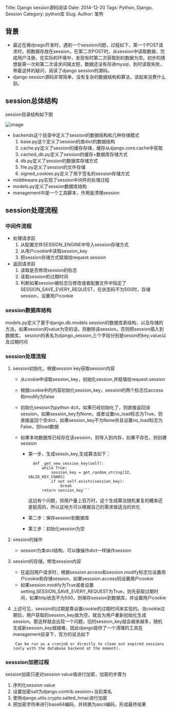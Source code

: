 Title: Django session源码阅读
Date: 2014-12-20
Tags: Python, Django, Session
Category: python库
Slug: 
Author: 笨熊
## 背景
* 最近在做djnago开发时，遇到一个session问题，过程如下，第一个POST请求时，把数据存放在session，在第二次POST时，从session中读取数据，完成用户注册。在实际的环境中，发现有时第二次获取到的数据为空。初步的猜想是第一次和第二次请求间隔太短，数据还没有存进mysql，到时读取失败，带着这样的疑问，阅读了django session的源码。
* django session源码非常简单，没有复杂的数据结构和算法，读起来没费什么劲。

## session总体结构
session目录结构如下图

![image](http://sfault-image.b0.upaiyun.com/635/172/635172686-54918df1d0db6_articlex)

* backends这个目录中定义了session的数据结构和几种存储模式
	1. base.py这个定义了session的类dict的数据结构
	2. cache.py定义了session的缓存存储，缓存从django.core.cache中获取
	3. cached_db.py定义了session的缓存+数据库存储方式
	4. db.py定义了session的数据库存储方式
	5. file.py定义了session的文件存储
	6. signed_cookies.py定义了用于签名的session存储方式
* middleware.py实现了session中间件的处理过程
* models.py定义了session数据库结构
* management中是一个工具脚本，作用是清理session

## session处理流程

### 中间件流程

* 处理请求前
	1. 从配置文件SESSION_ENGINE中导入session存储方式
	2. 从用户cookie中读取session_key
	3. 把session存储方式赋值给request.session
* 返回请求前
	1. 读取是否修改session的标志
	2. 读取session的过期时间
	3. 判断如果session被标志位修改或者配置文件中指定了SESSION_SAVE_EVERY_REQUEST，在状态码不为500时，存储session，设置用户cookie
	
### session数据库结构
models.py定义了基于django.db.models session的数据库表结构，以及存储的方法，如果session的value为空的话，则删除该session，否则把session插入到数据库。
session的表名为django_session,三个字段分别是sessin的key,value以及过期时间

### session处理流程
1. session初始化，根据session key获取session内容
	* 从cookie中读取session_key，初始化session,并赋值给request.session
	* 根据cookie中的内容初始化session_key，session的两个标志位access和modify为false
	* 初始化session为python dcit，如果已经初始化了，则直接返回该session，如果session_key为None，或者设置no_load标志为True，则直接返回个空dict，如果session_key不为None并且设置no_load标志为False，则load数据
	* 如果本地数据库已经存在该session，则导入到内存，如果不存在，则创建session
	
		- 第一步，生成sessin_key,生成算法如下：
		
				def _get_new_session_key(self):	
        		    while True:
            		    session_key = get_random_string(32, VALID_KEY_CHARS)
            			if not self.exists(session_key):
                			break
        			return session_key```
        	这边有个问题，但用户量上百万时，这个生成算法随机重复的概率还是挺高的，所以这地方可以根据自己的需求做适当的优化
        - 第二步：保存session到数据库
        - 第三步：初始化session为空
2. session的操作
	* session为类dict结构，可以像操作dict一样操作session
3. session的存储，修改session内容
	* 在返回用户请求时，根据session.access和session.modify标志位设置用户cookie和存储session，如果sesssion.access则设置用户cookie
	* 如果session.modify为True或者设置setting.SESSION_SAVE_EVERY_REQUEST为True，则先获取过期时间，如果http状态不为500，则保存session到数据库，并设置用户cookie
4. 上述可见，session的过期是靠设置cookie的过期时间来实现的。当cookie过期后，用户获取的session_key就为空，就会为用户重新初始化生成session。那这样就会出现一个问题，旧的session_key就会越来越多，随机生成新session_key就越难，因此django提供了一个清理的工具在management目录下，官方的说法如下

		Can be run as a cronjob or directly to clean out expired sessions (only with the database backend at the moment).
		
### sesssion加密过程
session加密只是对session value值进行加密，加密的步骤为

1. 序列化session value
2. 设置加密salt为django.contrib.session+当前类名
3. 使用django.utils.crypto.salted_hmac进行加密
4. 把加密字符串进行base64编码，并转换为ascii编码，形成最终结果